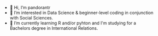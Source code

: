 - 👋 Hi, I’m pandorantr
- 👀 I’m interested in Data Science & beginner-level coding in conjunction with Social Sciences.  
- 🌱 I’m currently learning R and/or pyhton and I'm studying for a Bachelors degree in International Relations. 

<!---
pandoran-tr/pandoran-tr is a ✨ special ✨ repository because its `README.md` (this file) appears on your GitHub profile.
You can click the Preview link to take a look at your changes.
--->
